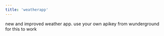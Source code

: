 ```yaml
---
title: 'weatherapp'
---
```

new and improved weather app. use your own apikey from wunderground for this to work